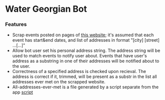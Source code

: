 # Water Georgian Bot
### Features
* Scrap events posted on pages of [this website](http://water.gov.ge/page/full/107/); it's assumed that each event has start&end dates, and list of addresses in format "\[city] \[street] ...\[...]"
* Allow bot user set his personal address string. The address string will be used to match events to notify user about. Events that have user's address as a substring in one of their addresses will be notified about to the user.
* Correctness of a specified address is checked upon recieval. The address is correct if it, trimmed, will be present as a substr in the list all addresses ever met on the scrapped website.
* All-addresses-ever-met is a file generated by a script separate from the app [script](https://github.com/bormisov1/water-ge-bot/blob/a5521c1cd97fee69ad8d38459c3aaf2e57143c33/scripts/index.js)

